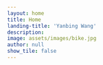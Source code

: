 ```yaml
---
layout: home
title: Home
landing-title: 'Yanbing Wang'
description:
image: assets/images/bike.jpg
author: null
show_tile: false
---
```

